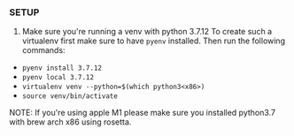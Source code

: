 ### SETUP

1. Make sure you're running a venv with python 3.7.12
   To create such a virtualenv first make sure to have `pyenv` installed.
   Then run the following commands:

- `pyenv install 3.7.12`
- `pyenv local 3.7.12`
- `virtualenv venv --python=$(which python3<x86>)`
- `source venv/bin/activate`

NOTE: If you're using apple M1 please make sure you installed python3.7 with brew arch x86 using rosetta.
